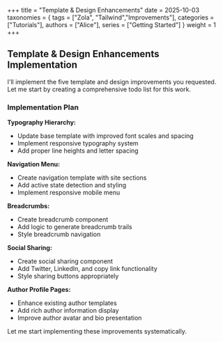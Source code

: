 +++
title = "Template & Design Enhancements"
date = 2025-10-03
taxonomies = { tags = ["Zola", "Tailwind","Improvements"], categories = ["Tutorials"], authors = ["Alice"], series = ["Getting Started"] }
weight = 1
+++

## Template & Design Enhancements Implementation

I'll implement the five template and design improvements you requested. Let me start by creating a comprehensive todo list for this work.

### **Implementation Plan**

**Typography Hierarchy:**
- Update base template with improved font scales and spacing
- Implement responsive typography system
- Add proper line heights and letter spacing

**Navigation Menu:**
- Create navigation template with site sections
- Add active state detection and styling
- Implement responsive mobile menu

**Breadcrumbs:**
- Create breadcrumb component
- Add logic to generate breadcrumb trails
- Style breadcrumb navigation

**Social Sharing:**
- Create social sharing component
- Add Twitter, LinkedIn, and copy link functionality
- Style sharing buttons appropriately

**Author Profile Pages:**
- Enhance existing author templates
- Add rich author information display
- Improve author avatar and bio presentation

Let me start implementing these improvements systematically.